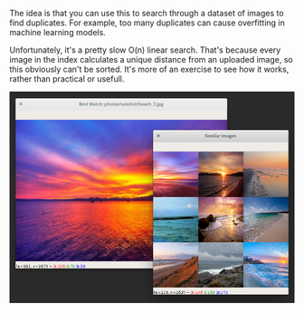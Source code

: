 The idea is that you can use this to search through a dataset of images to find duplicates.
For example, too many duplicates can cause overfitting in machine learning models.

Unfortunately, it's a pretty slow O(n) linear search. That's because every image in the index
calculates a unique distance from an uploaded image, so this obviously can't be sorted.
It's more of an exercise to see how it works, rather than practical or usefull.



![alt text](https://raw.githubusercontent.com/tjbergstrom/Reverse-Image-Search/master/Reverse%20Image%20Search/screenshot.png)

